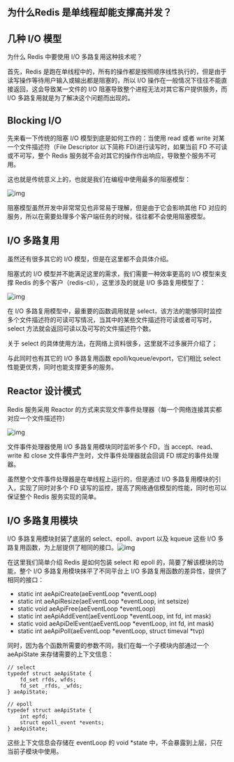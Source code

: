 ## 为什么Redis 是单线程却能支撑高并发？



## **几种 I/O 模型**

为什么 Redis 中要使用 I/O 多路复用这种技术呢？

首先，Redis 是跑在单线程中的，所有的操作都是按照顺序线性执行的，但是由于读写操作等待用户输入或输出都是阻塞的，所以 I/O 操作在一般情况下往往不能直接返回，这会导致某一文件的 I/O 阻塞导致整个进程无法对其它客户提供服务，而 I/O 多路复用就是为了解决这个问题而出现的。

## **Blocking I/O**

先来看一下传统的阻塞 I/O 模型到底是如何工作的：当使用 read 或者 write 对某一个文件描述符（File Descriptor 以下简称 FD)进行读写时，如果当前 FD 不可读或不可写，整个 Redis 服务就不会对其它的操作作出响应，导致整个服务不可用。

这也就是传统意义上的，也就是我们在编程中使用最多的阻塞模型：

![img](https://mmbiz.qpic.cn/mmbiz_png/eQPyBffYbufXLqJSl9NGibsgbag6icanicPVzYGggto1cNBp5b3Tc2XzXoKvUE5ve5vjM1G0iclkY9PtdicWNHibiaeNA/640?wx_fmt=png&tp=webp&wxfrom=5&wx_lazy=1&wx_co=1)

阻塞模型虽然开发中非常常见也非常易于理解，但是由于它会影响其他 FD 对应的服务，所以在需要处理多个客户端任务的时候，往往都不会使用阻塞模型。

## **I/O 多路复用**

虽然还有很多其它的 I/O 模型，但是在这里都不会具体介绍。

阻塞式的 I/O 模型并不能满足这里的需求，我们需要一种效率更高的 I/O 模型来支撑 Redis 的多个客户（redis-cli），这里涉及的就是 I/O 多路复用模型了：

![img](https://mmbiz.qpic.cn/mmbiz_png/eQPyBffYbufXLqJSl9NGibsgbag6icanicPNMdorNIz3r7J0ic305hMqOWQ8uukGMkcoFJsI5Siao2ZqfO1ZZnLcOtA/640?wx_fmt=png&tp=webp&wxfrom=5&wx_lazy=1&wx_co=1)

在 I/O 多路复用模型中，最重要的函数调用就是 select，该方法的能够同时监控多个文件描述符的可读可写情况，当其中的某些文件描述符可读或者可写时，select 方法就会返回可读以及可写的文件描述符个数。

关于 select 的具体使用方法，在网络上资料很多，这里就不过多展开介绍了；

与此同时也有其它的 I/O 多路复用函数 epoll/kqueue/evport，它们相比 select 性能更优秀，同时也能支撑更多的服务。

## **Reactor 设计模式**

Redis 服务采用 Reactor 的方式来实现文件事件处理器（每一个网络连接其实都对应一个文件描述符）

![img](https://mmbiz.qpic.cn/mmbiz_png/eQPyBffYbufXLqJSl9NGibsgbag6icanicPUHkTHo8sByibr95Zv2arEiaU47ibZNhLicMiaffticWa1GLib4Q55gnl0ZBBg/640?wx_fmt=png&tp=webp&wxfrom=5&wx_lazy=1&wx_co=1)

文件事件处理器使用 I/O 多路复用模块同时监听多个 FD，当 accept、read、write 和 close 文件事件产生时，文件事件处理器就会回调 FD 绑定的事件处理器。

虽然整个文件事件处理器是在单线程上运行的，但是通过 I/O 多路复用模块的引入，实现了同时对多个 FD 读写的监控，提高了网络通信模型的性能，同时也可以保证整个 Redis 服务实现的简单。

## **I/O 多路复用模块**

I/O 多路复用模块封装了底层的 select、epoll、avport 以及 kqueue 这些 I/O 多路复用函数，为上层提供了相同的接口。![img](https://mmbiz.qpic.cn/mmbiz_jpg/eQPyBffYbufXLqJSl9NGibsgbag6icanicPqtibrzicDWbicKGoibVqp9e8M2DFmIqIYKsTB0VOFXAIKSRdwHbaU1dquA/640?wx_fmt=jpeg&tp=webp&wxfrom=5&wx_lazy=1&wx_co=1)

在这里我们简单介绍 Redis 是如何包装 select 和 epoll 的，简要了解该模块的功能，整个 I/O 多路复用模块抹平了不同平台上 I/O 多路复用函数的差异性，提供了相同的接口：

- static int aeApiCreate(aeEventLoop *eventLoop)
- static int aeApiResize(aeEventLoop *eventLoop, int setsize)
- static void aeApiFree(aeEventLoop *eventLoop)
- static int aeApiAddEvent(aeEventLoop *eventLoop, int fd, int mask)
- static void aeApiDelEvent(aeEventLoop *eventLoop, int fd, int mask)
- static int aeApiPoll(aeEventLoop *eventLoop, struct timeval *tvp)

同时，因为各个函数所需要的参数不同，我们在每一个子模块内部通过一个 aeApiState 来存储需要的上下文信息：

```
// select
typedef struct aeApiState {
    fd_set rfds, wfds;
    fd_set _rfds, _wfds;
} aeApiState;

// epoll
typedef struct aeApiState {
    int epfd;
    struct epoll_event *events;
} aeApiState;
```

这些上下文信息会存储在 eventLoop 的 void *state 中，不会暴露到上层，只在当前子模块中使用。



